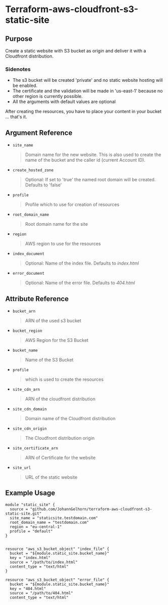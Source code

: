 # Terraform-aws-cloudfront-s3-static-site

## Purpose

Create a static website with S3 bucket as origin and deliver it with a Cloudfront distribution.

### Sidenotes
- The s3 bucket will be created 'private' and no static website hosting will be enabled.
- The certificate and the validation will be made in 'us-east-1' because no other region is currently possible.
- All the arguments with default values are optional

After creating the resources, you have to place your content in your bucket ... that's it.



## Argument Reference

- `site_name` 
    >Domain name for the new website. 
    >This is also used to create the name of the bucket and the caller id (current Account ID).

- `create_hosted_zone` 
    >Optional: If set to 'true' the named root domain will be created. Defaults to 'false'

- `profile`
    >Profile which to use for creation of resources
    
- `root_domain_name` 
    >Root domain name for the site

- `region` 
    >AWS region to use for the resources

- `index_document` 
    >Optional: Name of the index file. Defaults to *index.html*

- `error_document` 
    >Optional: Name of the error file. Defaults to *404.html*



## Attribute Reference

- `bucket_arn` 
    >ARN of the used s3 bucket

- `bucket_region` 
    >AWS Region for the S3 Bucket

- `bucket_name` 
    >Name of the S3 Bucket

- `profile` 
    >which is used to create the resources

- `site_cdn_arn` 
    >ARN of the cloudfront distribution

- `site_cdn_domain` 
    >Domain name of the Cloudfront distribution

- `site_cdn_origin` 
    >The Cloudfront distribution origin

- `site_certificate_arn` 
    >ARN of Certificate for the website

- `site_url` 
    >URL of the static website


## Example Usage

```
module "static_site" {
  source = "github.com/JohannGelhorn/terraform-aws-cloudfront-s3-static-site.git"
  site_name = "staticsite.testdomain.com"
  root_domain_name = "testdomain.com"
  region = "eu-central-1"
  profile = "default"
}


resource "aws_s3_bucket_object" "index_file" {
  bucket = "${module.static_site.bucket_name}"
  key = "index.html"
  source = "/path/to/index.html"
  content_type = "text/html"
}

resource "aws_s3_bucket_object" "error_file" {
  bucket = "${module.static_site.bucket_name}"
  key = "404.html"
  source = "/path/to/404.html"
  content_type = "text/html"
```